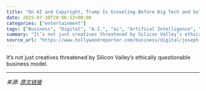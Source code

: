 ```yaml
---
title: "On AI and Copyright, Trump Is Groveling Before Big Tech and Selling Out Working Americans"
date: 2025-07-30T20:06:53+08:00
categories: ["entertainment"]
tags: ["Business", "Digital", "A.I.", "ai", "Artifical Intelligence", "donald trump", "Joseph Gordon-Levitt", "technology"]
summary: "It’s not just creatives threatened by Silicon Valley’s ethically questionable business model."
source_url: "https://www.hollywoodreporter.com/business/digital/joseph-gordon-levitt-ai-donald-trump-1236334007/"
---
```


It’s not just creatives threatened by Silicon Valley’s ethically questionable business model.

---

*来源: [原文链接](https://www.hollywoodreporter.com/business/digital/joseph-gordon-levitt-ai-donald-trump-1236334007/)*
